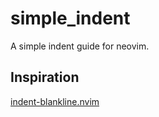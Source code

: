 # simple_indent

A simple indent guide for neovim.

## Inspiration

[indent-blankline.nvim](https://github.com/lukas-reineke/indent-blankline.nvim)

